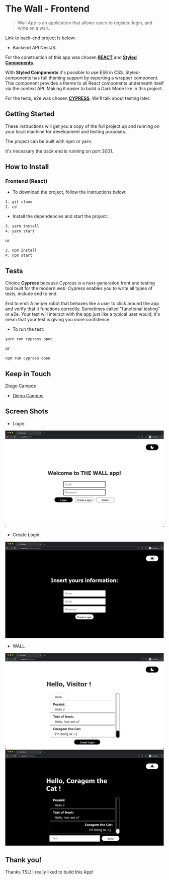 # The Wall - Frontend

> Wall App is an application that allows users to register, login, and write on a wall..

Link to back-end project is below:

* Backend API NestJS: []()

For the construction of this app was chosen **[REACT](https://reactjs.org/)** and **[Styled Components](https://styled-components.com/)**.

With **Styled Components** it's possible to use ES6 in CSS. Styled-components has full theming support by exporting a <ThemeProvider> wrapper component. This component provides a theme to all React components underneath itself via the context API. Making it easier to build a Dark Mode like in this project.

For the tests, e2e was chosen **[CYPRESS](https://www.cypress.io/)**. We'll talk about testing later.

## Getting Started

These instructions will get you a copy of the full project up and running on your local machine for development and testing purposes.

The project can be built with npm or yarn.

It's necessary the back end is running on port 3001.

## How to Install

### Frontend (React)

* To download the project, follow the instructions below:

```
1. git clone
2. cd
```

* Install the dependencies and start the project:

```
3. yarn install
4. yarn start
```

or

```
3. npm install
4. npm start
```
## Tests

Choice **Cypress** because Cypress is a next-generation front end testing tool built for the modern web. Cypress enables you to write all types of tests, include end to end.

End to end: A helper robot that behaves like a user to click around the app and verify that it functions correctly. Sometimes called "functional testing" or e2e. Your test will interact with the app just like a typical user would, it's mean that your test is giving you more confidence.

* To run the test:

```
yarn run cypress open 
```
or
```
npm run cypress open 
```
## Keep in Touch

Diego Campos
* [Diego Campos](mailto:diegodiko05@gmail.com)

## Screen Shots

* Login:

![Login](screenshots/loginLight.png)

* Create Login:

![CreateLogin](screenshots/createLoginDark.png)

* WALL

![WallLight](screenshots/wallLight.png)
![WallDark](screenshots/wallDark.png)

## Thank you!

Thanks TSL! I really liked to build this App!
